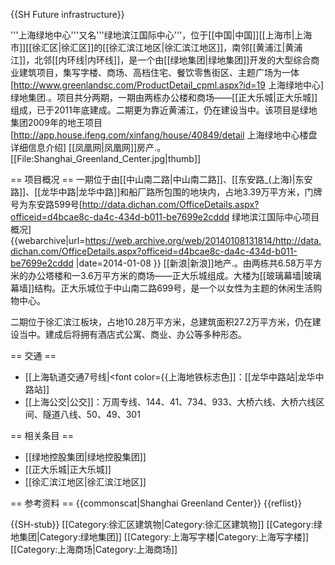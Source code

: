 {{SH Future infrastructure}}

'''上海绿地中心'''又名'''绿地滨江国际中心'''，位于[[中国|中国]][[上海市|上海市]][[徐汇区|徐汇区]]的[[徐汇滨江地区|徐汇滨江地区]]，南邻[[黄浦江|黄浦江]]，北邻[[内环线|内环线]]，是一个由[[绿地集团|绿地集团]]开发的大型综合商业建筑项目，集写字楼、商场、高档住宅、餐饮零售街区、主题广场为一体<ref name="r1">[http://www.greenlandsc.com/ProductDetail_cpml.aspx?id=19 上海绿地中心] 绿地集团.</ref>。项目共分两期，一期由两栋办公楼和商场——[[正大乐城|正大乐城]]组成，已于2011年底建成。二期更为靠近黄浦江，仍在建设当中。该项目是绿地集团2009年的地王项目<ref name="凤凰">[http://app.house.ifeng.com/xinfang/house/40849/detail 上海绿地中心楼盘详细信息介绍] [[凤凰网|凤凰网]]房产.</ref>。
[[File:Shanghai_Greenland_Center.jpg|thumb]]

== 项目概况 ==
一期位于由[[中山南二路|中山南二路]]、[[东安路_(上海)|东安路]]、[[龙华中路|龙华中路]]和船厂路所包围的地块内，占地3.39万平方米<ref name="r1"/>，门牌号为东安路599号<ref name="新浪">[http://data.dichan.com/OfficeDetails.aspx?officeid=d4bcae8c-da4c-434d-b011-be7699e2cddd 绿地滨江国际中心项目概况] {{webarchive|url=https://web.archive.org/web/20140108131814/http://data.dichan.com/OfficeDetails.aspx?officeid=d4bcae8c-da4c-434d-b011-be7699e2cddd |date=2014-01-08 }} [[新浪|新浪]]地产.</ref>。由两栋共6.58万平方米的办公塔楼和一3.6万平方米的商场——正大乐城组成。大楼为[[玻璃幕墙|玻璃幕墙]]结构。正大乐城位于中山南二路699号，是一个以女性为主题的休闲生活购物中心。

二期位于徐汇滨江板块，占地10.28万平方米，总建筑面积27.2万平方米，仍在建设当中。建成后将拥有酒店式公寓、商业、办公等多种形态<ref name="r1"/>。

== 交通 ==
* [[上海轨道交通7号线|<font color={{上海地铁标志色]]：[[龙华中路站|龙华中路站]]
* [[上海公交|公交]]：万周专线、144、41、734、933、大桥六线、大桥六线区间、隧道八线、50、49、301

== 相关条目 ==
* [[绿地控股集团|绿地控股集团]]
* [[正大乐城|正大乐城]]
* [[徐汇滨江地区|徐汇滨江地区]]

== 参考资料 ==
{{commonscat|Shanghai Greenland Center}}
{{reflist}}

{{SH-stub}}
[[Category:徐汇区建筑物|Category:徐汇区建筑物]]
[[Category:绿地集团|Category:绿地集团]]
[[Category:上海写字楼|Category:上海写字楼]]
[[Category:上海商场|Category:上海商场]]